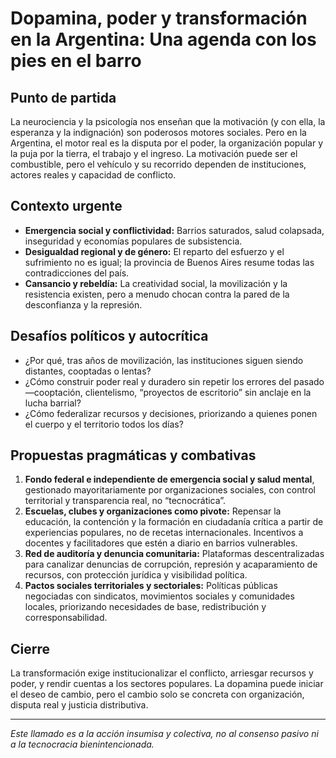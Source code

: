 # Dopamina, poder y transformación en la Argentina: Una agenda con los pies en el barro

## Punto de partida

La neurociencia y la psicología nos enseñan que la motivación (y con ella, la esperanza y la indignación) son poderosos motores sociales. Pero en la Argentina, el motor real es la disputa por el poder, la organización popular y la puja por la tierra, el trabajo y el ingreso. La motivación puede ser el combustible, pero el vehículo y su recorrido dependen de instituciones, actores reales y capacidad de conflicto.

## Contexto urgente

- **Emergencia social y conflictividad:** Barrios saturados, salud colapsada, inseguridad y economías populares de subsistencia.
- **Desigualdad regional y de género:** El reparto del esfuerzo y el sufrimiento no es igual; la provincia de Buenos Aires resume todas las contradicciones del país.
- **Cansancio y rebeldía:** La creatividad social, la movilización y la resistencia existen, pero a menudo chocan contra la pared de la desconfianza y la represión.

## Desafíos políticos y autocrítica

- ¿Por qué, tras años de movilización, las instituciones siguen siendo distantes, cooptadas o lentas?
- ¿Cómo construir poder real y duradero sin repetir los errores del pasado —cooptación, clientelismo, “proyectos de escritorio” sin anclaje en la lucha barrial?
- ¿Cómo federalizar recursos y decisiones, priorizando a quienes ponen el cuerpo y el territorio todos los días?

## Propuestas pragmáticas y combativas

1. **Fondo federal e independiente de emergencia social y salud mental**, gestionado mayoritariamente por organizaciones sociales, con control territorial y transparencia real, no “tecnocrática”.
2. **Escuelas, clubes y organizaciones como pivote:** Repensar la educación, la contención y la formación en ciudadanía crítica a partir de experiencias populares, no de recetas internacionales. Incentivos a docentes y facilitadores que estén a diario en barrios vulnerables.
3. **Red de auditoría y denuncia comunitaria:** Plataformas descentralizadas para canalizar denuncias de corrupción, represión y acaparamiento de recursos, con protección jurídica y visibilidad política.
4. **Pactos sociales territoriales y sectoriales:** Políticas públicas negociadas con sindicatos, movimientos sociales y comunidades locales, priorizando necesidades de base, redistribución y corresponsabilidad.

## Cierre

La transformación exige institucionalizar el conflicto, arriesgar recursos y poder, y rendir cuentas a los sectores populares. La dopamina puede iniciar el deseo de cambio, pero el cambio solo se concreta con organización, disputa real y justicia distributiva.

---

*Este llamado es a la acción insumisa y colectiva, no al consenso pasivo ni a la tecnocracia bienintencionada.*

